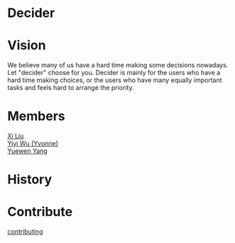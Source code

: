 # Decider

# Vision
We believe many of us have a hard time making some decisions nowadays. Let "decider" choose for you.
Decider is mainly for the users who have a hard time making choices, or the users who have many equally important tasks and feels hard to arrange the priority.

# Members
[Xi Liu](https://github.com/xi-liu-cs)</br>
[Yiyi Wu (Yvonne)](https://github.com/Yvonne511)</br>
[Yuewen Yang](https://github.com/kapa-moon)</br>

# History

# Contribute
[contributing](CONTRIBUTING.md)
